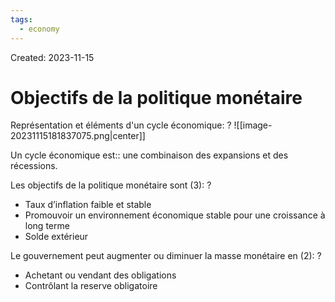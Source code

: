 ```yaml
---
tags:
  - economy
---
```

Created: 2023-11-15

# Objectifs de la politique monétaire

Représentation et éléments d'un cycle économique:
?
![[image-20231115181837075.png|center]]
<!--SR:!2024-05-27,106,230-->

Un cycle économique est:: une combinaison des expansions et des récessions.
<!--SR:!2024-02-26,57,230-->

Les objectifs de la politique monétaire sont (3):
?
- Taux d’inflation faible et stable
- Promouvoir un environnement économique stable pour une croissance à long terme
- Solde extérieur
<!--SR:!2024-03-05,9,130-->


Le gouvernement peut augmenter ou diminuer la masse monétaire en (2):
?
- Achetant ou vendant des obligations
- Contrôlant la reserve obligatoire
<!--SR:!2024-02-29,58,228-->
